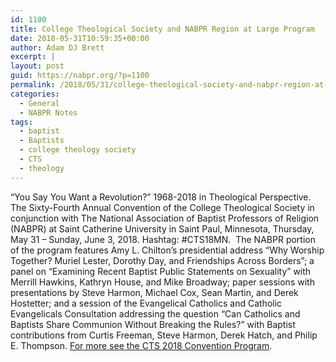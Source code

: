 ```yaml
---
id: 1100
title: College Theological Society and NABPR Region at Large Program
date: 2018-05-31T10:59:35+00:00
author: Adam DJ Brett
excerpt: |
layout: post
guid: https://nabpr.org/?p=1100
permalink: /2018/05/31/college-theological-society-and-nabpr-region-at-large-program/
categories:
  - General
  - NABPR Notes
tags:
  - baptist
  - Baptists
  - college theology society
  - CTS
  - theology
---
```

&#8220;You Say You Want a Revolution?&#8221; 1968-2018 in Theological Perspective. The Sixty-Fourth Annual Convention of the College Theological Society in conjunction with The National Association of Baptist Professors of Religion (NABPR) at Saint Catherine University in Saint Paul, Minnesota, Thursday, May 31 – Sunday, June 3, 2018. Hashtag: #CTS18MN.  The NABPR portion of the program features Amy L. Chilton&#8217;s presidential address &#8220;Why Worship Together? Muriel Lester, Dorothy Day, and Friendships Across Borders&#8221;; a panel on &#8220;Examining Recent Baptist Public Statements on Sexuality&#8221; with Merrill Hawkins, Kathryn House, and Mike Broadway; paper sessions with presentations by Steve Harmon, Michael Cox, Sean Martin, and Derek Hostetter; and a session of the Evangelical Catholics and Catholic Evangelicals Consultation addressing the question &#8220;Can Catholics and Baptists Share Communion Without Breaking the Rules?&#8221; with Baptist contributions from Curtis Freeman, Steve Harmon, Derek Hatch, and Philip E. Thompson. [For more see the CTS 2018 Convention Program](http://www.collegetheology.org/Convention-Program).